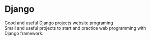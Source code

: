 # Django
Good and useful Django projects website programing  
Small and useful projects to start and practice web programming with Django framework.

